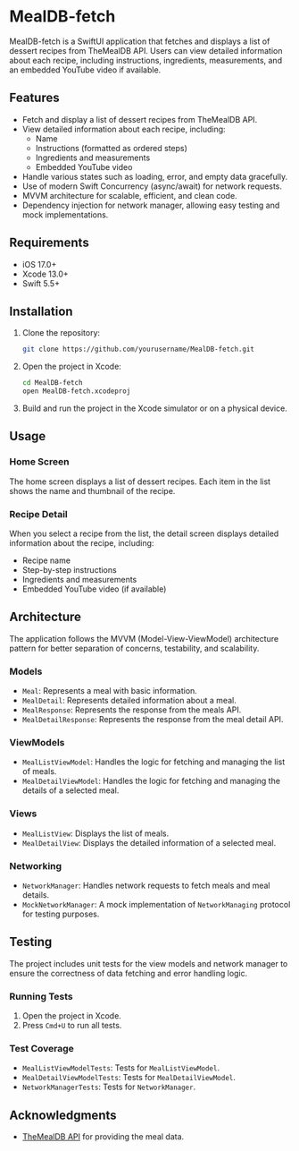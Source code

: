 
# MealDB-fetch

MealDB-fetch is a SwiftUI application that fetches and displays a list of dessert recipes from TheMealDB API. Users can view detailed information about each recipe, including instructions, ingredients, measurements, and an embedded YouTube video if available.

## Features

- Fetch and display a list of dessert recipes from TheMealDB API.
- View detailed information about each recipe, including:
  - Name
  - Instructions (formatted as ordered steps)
  - Ingredients and measurements
  - Embedded YouTube video
- Handle various states such as loading, error, and empty data gracefully.
- Use of modern Swift Concurrency (async/await) for network requests.
- MVVM architecture for scalable, efficient, and clean code.
- Dependency injection for network manager, allowing easy testing and mock implementations.

## Requirements

- iOS 17.0+
- Xcode 13.0+
- Swift 5.5+

## Installation

1. Clone the repository:

    ```bash
    git clone https://github.com/yourusername/MealDB-fetch.git
    ```

2. Open the project in Xcode:

    ```bash
    cd MealDB-fetch
    open MealDB-fetch.xcodeproj
    ```

3. Build and run the project in the Xcode simulator or on a physical device.

## Usage

### Home Screen

The home screen displays a list of dessert recipes. Each item in the list shows the name and thumbnail of the recipe.

### Recipe Detail

When you select a recipe from the list, the detail screen displays detailed information about the recipe, including:

- Recipe name
- Step-by-step instructions
- Ingredients and measurements
- Embedded YouTube video (if available)

## Architecture

The application follows the MVVM (Model-View-ViewModel) architecture pattern for better separation of concerns, testability, and scalability.

### Models

- `Meal`: Represents a meal with basic information.
- `MealDetail`: Represents detailed information about a meal.
- `MealResponse`: Represents the response from the meals API.
- `MealDetailResponse`: Represents the response from the meal detail API.

### ViewModels

- `MealListViewModel`: Handles the logic for fetching and managing the list of meals.
- `MealDetailViewModel`: Handles the logic for fetching and managing the details of a selected meal.

### Views

- `MealListView`: Displays the list of meals.
- `MealDetailView`: Displays the detailed information of a selected meal.

### Networking

- `NetworkManager`: Handles network requests to fetch meals and meal details.
- `MockNetworkManager`: A mock implementation of `NetworkManaging` protocol for testing purposes.

## Testing

The project includes unit tests for the view models and network manager to ensure the correctness of data fetching and error handling logic.

### Running Tests

1. Open the project in Xcode.
2. Press `Cmd+U` to run all tests.

### Test Coverage

- `MealListViewModelTests`: Tests for `MealListViewModel`.
- `MealDetailViewModelTests`: Tests for `MealDetailViewModel`.
- `NetworkManagerTests`: Tests for `NetworkManager`.

## Acknowledgments

- [TheMealDB API](https://www.themealdb.com/api.php) for providing the meal data.
